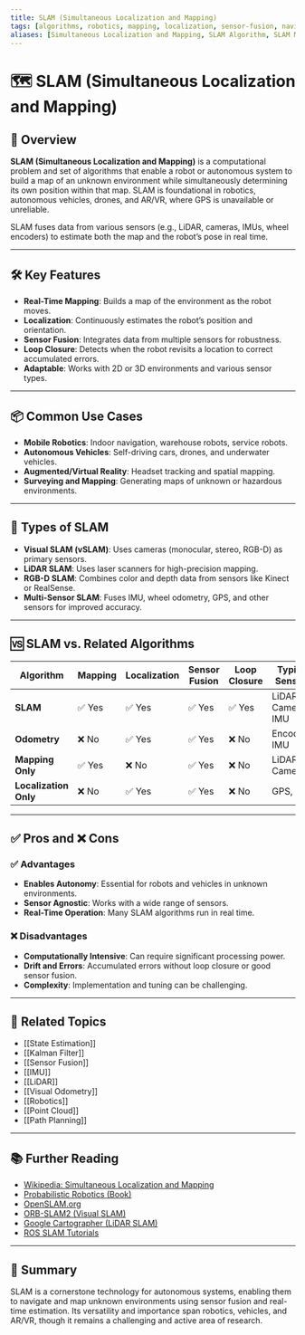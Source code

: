 ```yaml
---
title: SLAM (Simultaneous Localization and Mapping)
tags: [algorithms, robotics, mapping, localization, sensor-fusion, navigation]
aliases: [Simultaneous Localization and Mapping, SLAM Algorithm, SLAM Mapping]
---
```


# 🗺️ SLAM (Simultaneous Localization and Mapping)

## 🧭 Overview

**SLAM (Simultaneous Localization and Mapping)** is a computational problem and set of algorithms that enable a robot or autonomous system to build a map of an unknown environment while simultaneously determining its own position within that map. SLAM is foundational in robotics, autonomous vehicles, drones, and AR/VR, where GPS is unavailable or unreliable.

SLAM fuses data from various sensors (e.g., LiDAR, cameras, IMUs, wheel encoders) to estimate both the map and the robot’s pose in real time.

---

## 🛠️ Key Features

- **Real-Time Mapping**: Builds a map of the environment as the robot moves.
- **Localization**: Continuously estimates the robot’s position and orientation.
- **Sensor Fusion**: Integrates data from multiple sensors for robustness.
- **Loop Closure**: Detects when the robot revisits a location to correct accumulated errors.
- **Adaptable**: Works with 2D or 3D environments and various sensor types.

---

## 📦 Common Use Cases

- **Mobile Robotics**: Indoor navigation, warehouse robots, service robots.
- **Autonomous Vehicles**: Self-driving cars, drones, and underwater vehicles.
- **Augmented/Virtual Reality**: Headset tracking and spatial mapping.
- **Surveying and Mapping**: Generating maps of unknown or hazardous environments.

---

## 🧩 Types of SLAM

- **Visual SLAM (vSLAM)**: Uses cameras (monocular, stereo, RGB-D) as primary sensors.
- **LiDAR SLAM**: Uses laser scanners for high-precision mapping.
- **RGB-D SLAM**: Combines color and depth data from sensors like Kinect or RealSense.
- **Multi-Sensor SLAM**: Fuses IMU, wheel odometry, GPS, and other sensors for improved accuracy.

---

## 🆚 SLAM vs. Related Algorithms

| Algorithm         | Mapping | Localization | Sensor Fusion | Loop Closure | Typical Sensors      |
|-------------------|---------|--------------|---------------|--------------|---------------------|
| **SLAM**          | ✅ Yes  | ✅ Yes       | ✅ Yes        | ✅ Yes       | LiDAR, Camera, IMU  |
| **Odometry**      | ❌ No   | ✅ Yes       | ✅ Yes        | ❌ No        | Encoders, IMU       |
| **Mapping Only**  | ✅ Yes  | ❌ No        | ✅ Yes        | ❌ No        | LiDAR, Camera       |
| **Localization Only** | ❌ No | ✅ Yes      | ✅ Yes        | ❌ No        | GPS, IMU            |

---

## ✅ Pros and ❌ Cons

### ✅ Advantages
- **Enables Autonomy**: Essential for robots and vehicles in unknown environments.
- **Sensor Agnostic**: Works with a wide range of sensors.
- **Real-Time Operation**: Many SLAM algorithms run in real time.

### ❌ Disadvantages
- **Computationally Intensive**: Can require significant processing power.
- **Drift and Errors**: Accumulated errors without loop closure or good sensor fusion.
- **Complexity**: Implementation and tuning can be challenging.

---

## 🔗 Related Topics

- [[State Estimation]]
- [[Kalman Filter]]
- [[Sensor Fusion]]
- [[IMU]]
- [[LiDAR]]
- [[Visual Odometry]]
- [[Robotics]]
- [[Point Cloud]]
- [[Path Planning]]

---

## 📚 Further Reading

- [Wikipedia: Simultaneous Localization and Mapping](https://en.wikipedia.org/wiki/Simultaneous_localization_and_mapping)
- [Probabilistic Robotics (Book)](https://www.probabilistic-robotics.org/)
- [OpenSLAM.org](https://openslam.org/)
- [ORB-SLAM2 (Visual SLAM)](https://github.com/raulmur/ORB_SLAM2)
- [Google Cartographer (LiDAR SLAM)](https://github.com/cartographer-project/cartographer)
- [ROS SLAM Tutorials](https://wiki.ros.org/slam_gmapping)

---

## 🧠 Summary

SLAM is a cornerstone technology for autonomous systems, enabling them to navigate and map unknown environments using sensor fusion and real-time estimation. Its versatility and importance span robotics, vehicles, and AR/VR, though it remains a challenging and active area of research.
